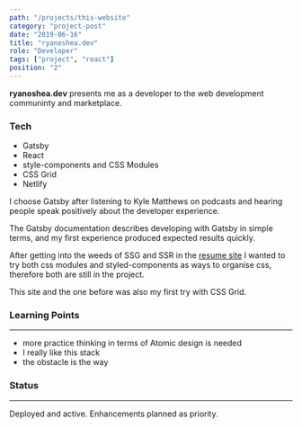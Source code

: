 ```yaml
---
path: "/projects/this-website"
category: "project-post"
date: "2019-06-16"
title: "ryanoshea.dev"
role: "Developer"
tags: ["project", "react"]
position: "2"
---
```


**ryanoshea.dev** presents me as a developer to the web development communinty
and marketplace.  

### Tech

- Gatsby
- React
- style-components and CSS Modules
- CSS Grid
- Netlify

I choose Gatsby after listening to Kyle Matthews on podcasts and hearing 
people speak positively about the developer experience.

The Gatsby documentation describes developing with Gatsby in simple terms, and 
my first experience produced expected results quickly.

After getting into the weeds of SSG and SSR in the [resume site](https://github.com/exitroute/resume) 
I wanted to try both css modules and styled-components as ways to organise 
css, therefore both are still in the project.

This site and the one before was also my first try with CSS Grid.

### Learning Points
---
- more practice thinking in terms of Atomic design is needed
- I really like this stack
- the obstacle is the way

### Status
---
Deployed and active. Enhancements planned as priority.

